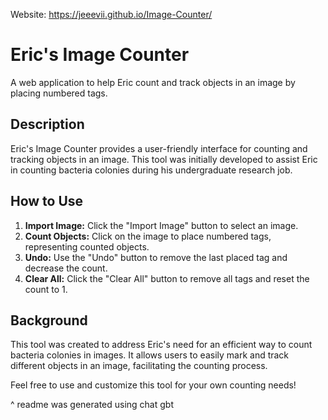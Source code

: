 Website: https://jeeevii.github.io/Image-Counter/

# Eric's Image Counter

A web application to help Eric count and track objects in an image by placing numbered tags.

## Description

Eric's Image Counter provides a user-friendly interface for counting and tracking objects in an image. This tool was initially developed to assist Eric in counting bacteria colonies during his undergraduate research job.

## How to Use

1. **Import Image:** Click the "Import Image" button to select an image.
2. **Count Objects:** Click on the image to place numbered tags, representing counted objects.
3. **Undo:** Use the "Undo" button to remove the last placed tag and decrease the count.
4. **Clear All:** Click the "Clear All" button to remove all tags and reset the count to 1.

## Background

This tool was created to address Eric's need for an efficient way to count bacteria colonies in images. It allows users to easily mark and track different objects in an image, facilitating the counting process.

Feel free to use and customize this tool for your own counting needs!

^ readme was generated using chat gbt
